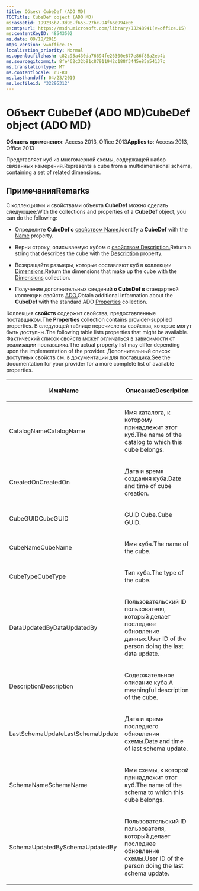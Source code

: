 ```yaml
---
title: Объект CubeDef (ADO MD)
TOCTitle: CubeDef object (ADO MD)
ms:assetid: 199235b7-3d98-f655-27bc-94f66e994e06
ms:mtpsurl: https://msdn.microsoft.com/library/JJ248941(v=office.15)
ms:contentKeyID: 48543502
ms.date: 09/18/2015
mtps_version: v=office.15
localization_priority: Normal
ms.openlocfilehash: c82c95a430da76694fe26300e877e86f86a2eb4b
ms.sourcegitcommit: 8fe462c32b91c87911942c188f3445e85a54137c
ms.translationtype: MT
ms.contentlocale: ru-RU
ms.lasthandoff: 04/23/2019
ms.locfileid: "32295312"
---
```

# <a name="cubedef-object-ado-md"></a><span data-ttu-id="3cd36-102">Объект CubeDef (ADO MD)</span><span class="sxs-lookup"><span data-stu-id="3cd36-102">CubeDef object (ADO MD)</span></span>


<span data-ttu-id="3cd36-103">**Область применения**: Access 2013, Office 2013</span><span class="sxs-lookup"><span data-stu-id="3cd36-103">**Applies to**: Access 2013, Office 2013</span></span>

<span data-ttu-id="3cd36-104">Представляет куб из многомерной схемы, содержащей набор связанных измерений.</span><span class="sxs-lookup"><span data-stu-id="3cd36-104">Represents a cube from a multidimensional schema, containing a set of related dimensions.</span></span>

## <a name="remarks"></a><span data-ttu-id="3cd36-105">Примечания</span><span class="sxs-lookup"><span data-stu-id="3cd36-105">Remarks</span></span>

<span data-ttu-id="3cd36-106">С коллекциями и свойствами объекта **CubeDef** можно сделать следующее:</span><span class="sxs-lookup"><span data-stu-id="3cd36-106">With the collections and properties of a **CubeDef** object, you can do the following:</span></span>

  - <span data-ttu-id="3cd36-107">Определите **CubeDef с** [свойством Name.](name-property-ado-md.md)</span><span class="sxs-lookup"><span data-stu-id="3cd36-107">Identify a **CubeDef** with the [Name](name-property-ado-md.md) property.</span></span>

  - <span data-ttu-id="3cd36-108">Верни строку, описываемую кубом с [свойством Description.](description-property-ado-md.md)</span><span class="sxs-lookup"><span data-stu-id="3cd36-108">Return a string that describes the cube with the [Description](description-property-ado-md.md) property.</span></span>

  - <span data-ttu-id="3cd36-109">Возвращайте размеры, которые составляют куб в коллекции [Dimensions.](dimensions-collection-ado-md.md)</span><span class="sxs-lookup"><span data-stu-id="3cd36-109">Return the dimensions that make up the cube with the [Dimensions](dimensions-collection-ado-md.md) collection.</span></span>

  - <span data-ttu-id="3cd36-110">Получение дополнительных сведений **о CubeDef в** стандартной коллекции свойств [ADO.](properties-collection-ado.md)</span><span class="sxs-lookup"><span data-stu-id="3cd36-110">Obtain additional information about the **CubeDef** with the standard ADO [Properties](properties-collection-ado.md) collection.</span></span>

<span data-ttu-id="3cd36-111">Коллекция **свойств** содержит свойства, предоставленные поставщиком.</span><span class="sxs-lookup"><span data-stu-id="3cd36-111">The **Properties** collection contains provider-supplied properties.</span></span> <span data-ttu-id="3cd36-112">В следующей таблице перечислены свойства, которые могут быть доступны.</span><span class="sxs-lookup"><span data-stu-id="3cd36-112">The following table lists properties that might be available.</span></span> <span data-ttu-id="3cd36-113">Фактический список свойств может отличаться в зависимости от реализации поставщика.</span><span class="sxs-lookup"><span data-stu-id="3cd36-113">The actual property list may differ depending upon the implementation of the provider.</span></span> <span data-ttu-id="3cd36-114">Дополнительный список доступных свойств см. в документации для поставщика.</span><span class="sxs-lookup"><span data-stu-id="3cd36-114">See the documentation for your provider for a more complete list of available properties.</span></span>

<table>
<colgroup>
<col style="width: 50%" />
<col style="width: 50%" />
</colgroup>
<thead>
<tr class="header">
<th><p><span data-ttu-id="3cd36-115">Имя</span><span class="sxs-lookup"><span data-stu-id="3cd36-115">Name</span></span></p></th>
<th><p><span data-ttu-id="3cd36-116">Описание</span><span class="sxs-lookup"><span data-stu-id="3cd36-116">Description</span></span></p></th>
</tr>
</thead>
<tbody>
<tr class="odd">
<td><p><span data-ttu-id="3cd36-117">CatalogName</span><span class="sxs-lookup"><span data-stu-id="3cd36-117">CatalogName</span></span></p></td>
<td><p><span data-ttu-id="3cd36-118">Имя каталога, к которому принадлежит этот куб.</span><span class="sxs-lookup"><span data-stu-id="3cd36-118">The name of the catalog to which this cube belongs.</span></span></p></td>
</tr>
<tr class="even">
<td><p><span data-ttu-id="3cd36-119">CreatedOn</span><span class="sxs-lookup"><span data-stu-id="3cd36-119">CreatedOn</span></span></p></td>
<td><p><span data-ttu-id="3cd36-120">Дата и время создания куба.</span><span class="sxs-lookup"><span data-stu-id="3cd36-120">Date and time of cube creation.</span></span></p></td>
</tr>
<tr class="odd">
<td><p><span data-ttu-id="3cd36-121">CubeGUID</span><span class="sxs-lookup"><span data-stu-id="3cd36-121">CubeGUID</span></span></p></td>
<td><p><span data-ttu-id="3cd36-122">GUID Cube.</span><span class="sxs-lookup"><span data-stu-id="3cd36-122">Cube GUID.</span></span></p></td>
</tr>
<tr class="even">
<td><p><span data-ttu-id="3cd36-123">CubeName</span><span class="sxs-lookup"><span data-stu-id="3cd36-123">CubeName</span></span></p></td>
<td><p><span data-ttu-id="3cd36-124">Имя куба.</span><span class="sxs-lookup"><span data-stu-id="3cd36-124">The name of the cube.</span></span></p></td>
</tr>
<tr class="odd">
<td><p><span data-ttu-id="3cd36-125">CubeType</span><span class="sxs-lookup"><span data-stu-id="3cd36-125">CubeType</span></span></p></td>
<td><p><span data-ttu-id="3cd36-126">Тип куба.</span><span class="sxs-lookup"><span data-stu-id="3cd36-126">The type of the cube.</span></span></p></td>
</tr>
<tr class="even">
<td><p><span data-ttu-id="3cd36-127">DataUpdatedBy</span><span class="sxs-lookup"><span data-stu-id="3cd36-127">DataUpdatedBy</span></span></p></td>
<td><p><span data-ttu-id="3cd36-128">Пользовательский ID пользователя, который делает последнее обновление данных.</span><span class="sxs-lookup"><span data-stu-id="3cd36-128">User ID of the person doing the last data update.</span></span></p></td>
</tr>
<tr class="odd">
<td><p><span data-ttu-id="3cd36-129">Description</span><span class="sxs-lookup"><span data-stu-id="3cd36-129">Description</span></span></p></td>
<td><p><span data-ttu-id="3cd36-130">Содержательное описание куба.</span><span class="sxs-lookup"><span data-stu-id="3cd36-130">A meaningful description of the cube.</span></span></p></td>
</tr>
<tr class="even">
<td><p><span data-ttu-id="3cd36-131">LastSchemaUpdate</span><span class="sxs-lookup"><span data-stu-id="3cd36-131">LastSchemaUpdate</span></span></p></td>
<td><p><span data-ttu-id="3cd36-132">Дата и время последнего обновления схемы.</span><span class="sxs-lookup"><span data-stu-id="3cd36-132">Date and time of last schema update.</span></span></p></td>
</tr>
<tr class="odd">
<td><p><span data-ttu-id="3cd36-133">SchemaName</span><span class="sxs-lookup"><span data-stu-id="3cd36-133">SchemaName</span></span></p></td>
<td><p><span data-ttu-id="3cd36-134">Имя схемы, к которой принадлежит этот куб.</span><span class="sxs-lookup"><span data-stu-id="3cd36-134">The name of the schema to which this cube belongs.</span></span></p></td>
</tr>
<tr class="even">
<td><p><span data-ttu-id="3cd36-135">SchemaUpdatedBy</span><span class="sxs-lookup"><span data-stu-id="3cd36-135">SchemaUpdatedBy</span></span></p></td>
<td><p><span data-ttu-id="3cd36-136">Пользовательский ID пользователя, который делает последнее обновление схемы.</span><span class="sxs-lookup"><span data-stu-id="3cd36-136">User ID of the person doing the last schema update.</span></span></p></td>
</tr>
</tbody>
</table>

